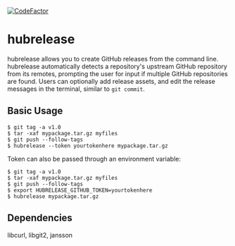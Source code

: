 [![CodeFactor](https://www.codefactor.io/repository/github/markusgordathian/hubrelease/badge)](https://www.codefactor.io/repository/github/markusgordathian/hubrelease)

# hubrelease

hubrelease allows you to create GitHub releases from the command line. hubrelease automatically detects a repository's upstream GitHub repository from its remotes, prompting the user for input if multiple GitHub repositories are found. Users can optionally add release assets, and edit the release messages in the terminal, similar to `git commit`.

## Basic Usage
```
$ git tag -a v1.0
$ tar -xaf mypackage.tar.gz myfiles
$ git push --follow-tags
$ hubrelease --token yourtokenhere mypackage.tar.gz
```
Token can also be passed through an environment variable:
```
$ git tag -a v1.0
$ tar -xaf mypackage.tar.gz myfiles
$ git push --follow-tags
$ export HUBRELEASE_GITHUB_TOKEN=yourtokenhere
$ hubrelease mypackage.tar.gz
```

## Dependencies
libcurl, libgit2, jansson
